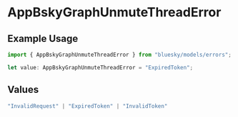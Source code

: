 # AppBskyGraphUnmuteThreadError

## Example Usage

```typescript
import { AppBskyGraphUnmuteThreadError } from "bluesky/models/errors";

let value: AppBskyGraphUnmuteThreadError = "ExpiredToken";
```

## Values

```typescript
"InvalidRequest" | "ExpiredToken" | "InvalidToken"
```